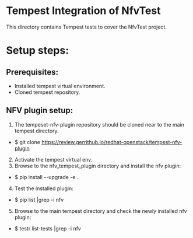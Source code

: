 Tempest Integration of NfvTest
==============================

This directory contains Tempest tests to cover the NfvTest project.

# Setup steps:
## Prerequisites:
* Installed tempest virtual environment.
* Cloned tempest repository.

## NFV plugin setup:

1. The tempeset-nfv-plugin repository should be cloned near to the main tempest directory.
* $ git clone https://review.gerrithub.io/redhat-openstack/tempest-nfv-plugin

2. Activate the tempest virtual env.
3. Browse to the nfv_tempest_plugin directory and install the nfv plugin:
* $ pip install --upgrade -e .

4. Test the installed plugin:
* $ pip list |grep -i nfv

5. Browse to the main tempest directory and check the newly installed nfv plugin:
* $ testr list-tests |grep -i nfv

